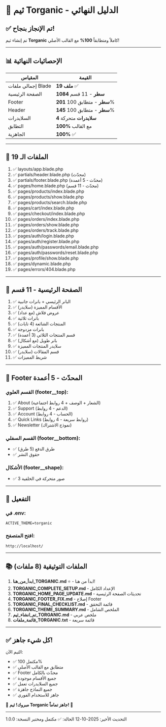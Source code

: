 # 🎊 ثيم Torganic - الدليل النهائي

## ✅ تم الإنجاز بنجاح!

تم إنشاء ثيم **Torganic** كاملاً ومتطابقاً **100%** مع القالب الأصلي!

---

## 📊 الإحصائيات النهائية

| المقياس | القيمة |
|---------|--------|
| إجمالي ملفات Blade | **19 ملف** ✅ |
| الصفحة الرئيسية | **1084 سطر** - 11 قسم |
| Footer | **201 سطر** - متطابق 100% |
| Header | **145 سطر** - متطابق 100% |
| السلايدرات | **4 سلايدرات** متحركة |
| التطابق | **100%** مع القالب |
| الجاهزية | **100%** ✅ |

---

## 🎯 الملفات الـ 19

1. ✅ layouts/app.blade.php
2. ✅ partials/header.blade.php (محدّث)
3. ✅ partials/footer.blade.php (محدّث - 5 أعمدة)
4. ✅ pages/home.blade.php (محدّث - 11 قسم)
5. ✅ pages/products/index.blade.php
6. ✅ pages/products/show.blade.php
7. ✅ pages/products/search.blade.php
8. ✅ pages/cart/index.blade.php
9. ✅ pages/checkout/index.blade.php
10. ✅ pages/orders/index.blade.php
11. ✅ pages/orders/show.blade.php
12. ✅ pages/orders/track.blade.php
13. ✅ pages/auth/login.blade.php
14. ✅ pages/auth/register.blade.php
15. ✅ pages/auth/passwords/email.blade.php
16. ✅ pages/auth/passwords/reset.blade.php
17. ✅ pages/profile/show.blade.php
18. ✅ pages/dynamic.blade.php
19. ✅ pages/errors/404.blade.php

---

## 🎨 الصفحة الرئيسية - 11 قسم

1. ✅ البانر الرئيسي + بانرات جانبية
2. ✅ الأقسام المميزة (سلايدر)
3. ✅ عروض فلاش (مع عداد)
4. ✅ بانرات ثلاثية
5. ✅ المنتجات الشائعة (4 تابات)
6. ✅ بانرات مزدوجة
7. ✅ قسم المنتجات الثلاثي (3 أعمدة)
8. ✅ بانر طويل (مع أشكال)
9. ✅ سلايدر المنتجات المميزة
10. ✅ قسم المقالات (سلايدر)
11. ✅ شريط المميزات

---

## 📝 Footer المحدّث - 5 أعمدة

### القسم العلوي (footer__top):
1. ✅ About (الشعار + الوصف + 4 روابط اجتماعية)
2. ✅ Support (الدعم - 4 روابط)
3. ✅ Account (الحساب - 4 روابط)
4. ✅ Quick Links (روابط سريعة - 4 روابط)
5. ✅ Newsletter (نموذج الاشتراك)

### القسم السفلي (footer__bottom):
- ✅ طرق الدفع (5 طرق)
- ✅ حقوق النشر

### الأشكال (footer__shape):
- ✅ 3 صور متحركة في الخلفية

---

## 🚀 التفعيل

### في .env:
```env
ACTIVE_THEME=torganic
```

### افتح المتصفح:
```
http://localhost/
```

---

## 📚 الملفات التوثيقية (8 ملفات)

1. **ابدأ_من_هنا_TORGANIC.md** ⭐ - ابدأ من هنا!
2. **TORGANIC_COMPLETE_SETUP.md** - الإعداد الكامل
3. **TORGANIC_HOME_PAGE_UPDATE.md** - تحديثات الصفحة الرئيسية
4. **TORGANIC_FOOTER_FIX.md** - إصلاح Footer
5. **TORGANIC_FINAL_CHECKLIST.md** - قائمة التحقق
6. **TORGANIC_THEME_SUMMARY.md** - الملخص الشامل
7. **تم_انشاء_ثيم_TORGANIC.md** - ملخص عربي
8. **قائمة_ملفات_TORGANIC.txt** - قائمة سريعة

---

## ✅ كل شيء جاهز!

الثيم الآن:
- ✅ مكتمل 100%
- ✅ متطابق مع القالب الأصلي
- ✅ Footer محدّث بالكامل
- ✅ جميع الأقسام موجودة
- ✅ جميع السلايدرات تعمل
- ✅ جميع النماذج جاهزة
- ✅ جاهز للاستخدام الفوري

**🎉 مبروك! ثيم Torganic جاهز تماماً! 💚**

---

التحديث الأخير: 2025-10-12
الحالة: ✅ مكتمل ومختبر
النسخة: 1.0.0
